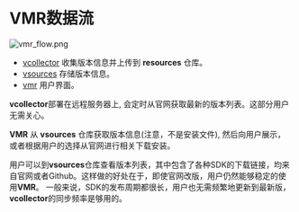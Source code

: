 # VMR数据流

<!-- https://proxy.vmr.us.kg/proxy/https://cdn.jsdelivr.net/gh/moqsien/img_repo@main/vmr_install.png -->
![vmr_flow.png](https://proxy.vmr.us.kg/proxy/https://cdn.jsdelivr.net/gh/moqsien/img_repo@main/vmr_flow.png)

- [vcollector](https://github.com/gvcgo/vcollector) 收集版本信息并上传到 **resources** 仓库。
- [vsources](https://github.com/gvcgo/vsources) 存储版本信息。
- [vmr](https://github.com/gvcgo/version-manager) 用户界面。

**vcollector**部署在远程服务器上, 会定时从官网获取最新的版本列表。这部分用户无需关心。

**VMR** 从 **vsources** 仓库获取版本信息(注意，不是安装文件), 然后向用户展示，或者根据用户的选择从官网进行相关下载安装。

用户可以到**vsources**仓库查看版本列表，其中包含了各种SDK的下载链接，均来自官网或者Github。这样做的好处在于，即使官网改版，用户仍然能够稳定的使用**VMR**。
一般来说，SDK的发布周期都很长，用户也无需频繁地更新到最新版，**vcollector**的同步频率是够用的。
